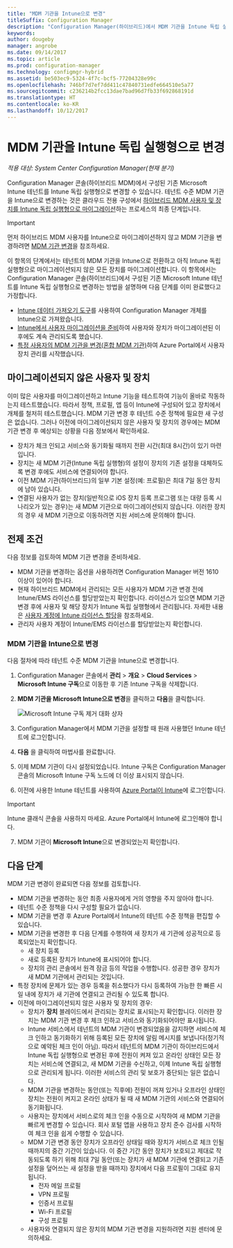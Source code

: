 ```yaml
---
title: "MDM 기관을 Intune으로 변경"
titleSuffix: Configuration Manager
description: "Configuration Manager(하이브리드)에서 MDM 기관을 Intune 독립 실행형으로 변경하는 방법에 알아봅니다."
keywords: 
author: dougeby
manager: angrobe
ms.date: 09/14/2017
ms.topic: article
ms.prod: configuration-manager
ms.technology: configmgr-hybrid
ms.assetid: be503ec9-5324-4f7c-bcf5-77204328e99c
ms.openlocfilehash: 746bf7d7ef7dd411c47840731edfe664510e5a77
ms.sourcegitcommit: c236214b2fcc13dae7bad96d7fb33f692868191d
ms.translationtype: HT
ms.contentlocale: ko-KR
ms.lasthandoff: 10/12/2017
---
```

# <a name="change-your-mdm-authority-to-intune-standalone"></a>MDM 기관을 Intune 독립 실행형으로 변경

*적용 대상: System Center Configuration Manager(현재 분기)*    

Configuration Manager 콘솔(하이브리드 MDM)에서 구성된 기존 Microsoft Intune 테넌트를 Intune 독립 실행형으로 변경할 수 있습니다. 테넌트 수준 MDM 기관을 Intune으로 변경하는 것은 클라우드 전용 구성에서 [하이브리드 MDM 사용자 및 장치를 Intune 독립 실행형으로 마이그레이션](migrate-hybridmdm-to-intunesa.md)하는 프로세스의 최종 단계입니다.    

> [!Important]    
> 먼저 하이브리드 MDM 사용자를 Intune으로 마이그레이션하지 않고 MDM 기관을 변경하려면 [MDM 기관 변경](change-mdm-authority.md)을 참조하세요.

이 항목의 단계에서는 테넌트의 MDM 기관을 Intune으로 전환하고 아직 Intune 독립 실행형으로 마이그레이션되지 않은 모든 장치를 마이그레이션합니다. 이 항목에서는 Configuration Manager 콘솔(하이브리드)에서 구성된 기존 Microsoft Intune 테넌트를 Intune 독립 실행형으로 변경하는 방법을 설명하며 다음 단계를 이미 완료했다고 가정합니다.
- [Intune 데이터 가져오기 도구](migrate-import-data.md)를 사용하여 Configuration Manager 개체를 Intune으로 가져왔습니다. 
- [Intune에서 사용자 마이그레이션을 준비](migrate-prepare-intune.md)하여 사용자와 장치가 마이그레이션된 이후에도 계속 관리되도록 했습니다.
- [특정 사용자의 MDM 기관을 변경(혼합 MDM 기관)](migrate-mixed-authority.md)하여 Azure Portal에서 사용자 장치 관리를 시작했습니다.


## <a name="users-and-devices-that-have-not-been-migrated"></a>마이그레이션되지 않은 사용자 및 장치
이미 많은 사용자를 마이그레이션하고 Intune 기능을 테스트하여 기능이 올바로 작동하는지 테스트했습니다. 따라서 정책, 프로필, 앱 등이 Intune에 구성되어 있고 장치에서 개체를 철저히 테스트했습니다. MDM 기관 변경 후 테넌트 수준 정책에 필요한 새 구성은 없습니다. 그러나 이전에 마이그레이션되지 않은 사용자 및 장치의 경우에는 MDM 기관 변경 후 예상되는 상황을 다음 정보에서 확인하세요.    
- 장치가 체크 인되고 서비스와 동기화될 때까지 전환 시간(최대 8시간)이 있기 마련입니다.
- 장치는 새 MDM 기관(Intune 독립 실행형)의 설정이 장치의 기존 설정을 대체하도록 변경 후에도 서비스에 연결되어야 합니다.
- 이전 MDM 기관(하이브리드)의 일부 기본 설정(예: 프로필)은 최대 7일 동안 장치에 남아 있습니다. 
- 연결된 사용자가 없는 장치(일반적으로 iOS 장치 등록 프로그램 또는 대량 등록 시나리오가 있는 경우)는 새 MDM 기관으로 마이그레이션되지 않습니다. 이러한 장치의 경우 새 MDM 기관으로 이동하려면 지원 서비스에 문의해야 합니다.

## <a name="prerequisites"></a>전제 조건
다음 정보를 검토하여 MDM 기관 변경을 준비하세요.
- MDM 기관을 변경하는 옵션을 사용하려면 Configuration Manager 버전 1610 이상이 있어야 합니다.
- 현재 하이브리드 MDM에서 관리되는 모든 사용자가 MDM 기관 변경 전에 Intune/EMS 라이선스를 할당받았는지 확인합니다. 라이선스가 있으면 MDM 기관 변경 후에 사용자 및 해당 장치가 Intune 독립 실행형에서 관리됩니다. 자세한 내용은 [사용자 계정에 Intune 라이선스 할당](https://docs.microsoft.com/intune/get-started/start-with-a-paid-subscription-to-microsoft-intune-step-4)을 참조하세요.
- 관리자 사용자 계정이 Intune/EMS 라이선스를 할당받았는지 확인합니다.

### <a name="change-the-mdm-authority-to-intune"></a>MDM 기관을 Intune으로 변경
다음 절차에 따라 테넌트 수준 MDM 기관을 Intune으로 변경합니다.

1.  Configuration Manager 콘솔에서 **관리** &gt; **개요** &gt; **Cloud Services** &gt; **Microsoft Intune 구독**으로 이동한 후 기존 Intune 구독을 삭제합니다.
2.  **MDM 기관을 Microsoft Intune으로 변경**을 클릭하고 **다음**을 클릭합니다.

    ![Microsoft Intune 구독 제거 대화 상자](media/mdm-change-delete-subscription.png)
3.  Configuration Manager에서 MDM 기관을 설정할 때 원래 사용했던 Intune 테넌트에 로그인합니다.
4.  **다음** 을 클릭하여 마법사를 완료합니다.
5.  이제 MDM 기관이 다시 설정되었습니다. Intune 구독은 Configuration Manager 콘솔의 Microsoft Intune 구독 노드에 더 이상 표시되지 않습니다.
6.  이전에 사용한 Intune 테넌트를 사용하여 [Azure Portal이 Intune](https://portal.azure.com/#blade/Microsoft_Intune_DeviceSettings/ExtensionLandingBlade/overview)에 로그인합니다.    

  > [!Important]    
  > Intune 클래식 콘솔을 사용하지 마세요. Azure Portal에서 Intune에 로그인해야 합니다.
7.  MDM 기관이 **Microsoft Intune**으로 변경되었는지 확인합니다. 

## <a name="next-steps"></a>다음 단계
MDM 기관 변경이 완료되면 다음 정보를 검토합니다.
- MDM 기관을 변경하는 동안 최종 사용자에게 거의 영향을 주지 않아야 합니다. 
- 테넌트 수준 정책을 다시 구성할 필요가 없습니다. 
- MDM 기관을 변경 후 Azure Portal에서 Intune의 테넌트 수준 정책을 편집할 수 있습니다.
-  MDM 기관을 변경한 후 다음 단계를 수행하여 새 장치가 새 기관에 성공적으로 등록되었는지 확인합니다.   
    - 새 장치 등록
    - 새로 등록된 장치가 Intune에 표시되어야 합니다.
    - 장치의 관리 콘솔에서 원격 잠금 등의 작업을 수행합니다. 성공한 경우 장치가 새 MDM 기관에서 관리되는 것입니다.
- 특정 장치에 문제가 있는 경우 등록을 취소했다가 다시 등록하여 가능한 한 빠른 시일 내에 장치가 새 기관에 연결되고 관리될 수 있도록 합니다.
- 이전에 마이그레이션되지 않은 사용자 및 장치의 경우:
    - 장치가 **장치** 블레이드에서 관리되는 장치로 표시되는지 확인합니다. 이러한 장치는 MDM 기관 변경 후 체크 인하고 서비스와 동기화되어야만 표시됩니다. 
    - Intune 서비스에서 테넌트의 MDM 기관이 변경되었음을 감지하면 서비스에 체크 인하고 동기화하기 위해 등록된 모든 장치에 알림 메시지를 보냅니다(정기적으로 예약된 체크 인이 아님). 따라서 테넌트의 MDM 기관이 하이브리드에서 Intune 독립 실행형으로 변경된 후에 전원이 켜져 있고 온라인 상태인 모든 장치는 서비스에 연결되고, 새 MDM 기관을 수신하고, 이제 Intune 독립 실행형으로 관리되게 됩니다. 이러한 서비스의 관리 및 보호가 중단되는 일은 없습니다.
    - MDM 기관을 변경하는 동안(또는 직후에) 전원이 꺼져 있거나 오프라인 상태인 장치는 전원이 켜지고 온라인 상태가 될 때 새 MDM 기관의 서비스와 연결되어 동기화됩니다.  
    - 사용자는 장치에서 서비스로의 체크 인을 수동으로 시작하여 새 MDM 기관을 빠르게 변경할 수 있습니다. 회사 포털 앱을 사용하고 장치 준수 검사를 시작하여 체크 인을 쉽게 수행할 수 있습니다.
    - MDM 기관 변경 동안 장치가 오프라인 상태일 때와 장치가 서비스로 체크 인될 때까지의 중간 기간이 있습니다. 이 중간 기간 동안 장치가 보호되고 제대로 작동되도록 하기 위해 최대 7일 동안(또는 장치가 새 MDM 기관에 연결되고 기존 설정을 덮어쓰는 새 설정을 받을 때까지) 장치에서 다음 프로필이 그대로 유지됩니다.
        - 전자 메일 프로필
        - VPN 프로필
        - 인증서 프로필
        - Wi-Fi 프로필
        - 구성 프로필
    - 사용자와 연결되지 않은 장치의 MDM 기관 변경을 지원하려면 지원 센터에 문의하세요. 
